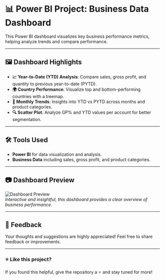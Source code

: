 # 📊 Power BI Project: Business Data Dashboard  

This Power BI dashboard visualizes key business performance metrics, helping analyze trends and compare performance.  

---

## 🖼️ Dashboard Highlights  

- **📈 Year-to-Date (YTD) Analysis**: Compare sales, gross profit, and quantity to previous year-to-date (PYTD).  
- **🌍 Country Performance**: Visualize top and bottom-performing countries with a treemap.  
- **📅 Monthly Trends**: Insights into YTD vs PYTD across months and product categories.  
- **🔍 Scatter Plot**: Analyze GP% and YTD values per account for better segmentation.  

---

## 🛠️ Tools Used  

- **Power BI** for data visualization and analysis.  
- **Business Data** including sales, gross profit, and product categories.  

---

## 📷 Dashboard Preview  

![Dashboard Preview](path/to/your/image.png)  
*Interactive and insightful, this dashboard provides a clear overview of business performance.*  

---

## 🤝 Feedback  

Your thoughts and suggestions are highly appreciated! Feel free to share feedback or improvements.  

---

### ⭐ Like this project?  

If you found this helpful, give the repository a ⭐ and stay tuned for more!  

